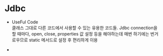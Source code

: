 # Jdbc


* UseFul Code  
클래스 그대로 다른 코드에서 사용할 수 있는 유용한 코드들.
Jdbc connection을 할 때마다, open, close, properties 값 설정 등을 해야하는데 매번 하기에는 번거로우므로 static 메서드로 설정 후 편리하게 이용

* 
